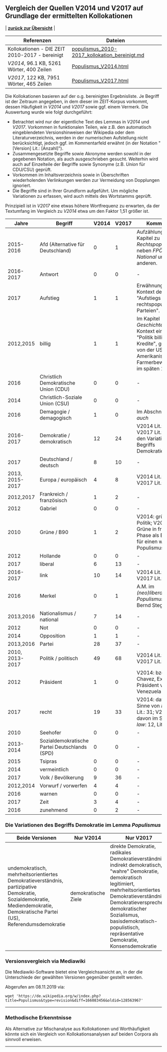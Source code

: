 ## Vergleich der Quellen V2014 und V2017 auf Grundlage der ermittelten Kollokationen

| [**zurück zur Übersicht**](../README.md) |

| Referenzen | Dateien |
| --- | --- |
| Kollokationen - DIE ZEIT 2010-2017 - bereinigt | [populismus_2010-2017_kollokation_bereinigt.md](./populismus_2010-2017_kollokation_bereinigt.md) |
| *V2014*, 96.1 KB, 5261 Wörter, 400 Zeilen | [Populismus_V2014.html](../03_Versionsverlauf/Populismus_V2014.html) |
| *V2017*, 122 KB, 7951 Wörter, 465 Zeilen | [Populismus_V2017.html](../03_Versionsverlauf/Populismus_V2017.html) |

Die Kollokationen basieren auf der o.g. bereinigten Ergebnisliste. Je Begriff ist der Zeitraum angegeben, in dem dieser im ZEIT-Korpus vorkommt, dessen Häufigkeit in *V2014* und *V2017* sowie ggf. einem Vermerk. Die Auswertung wurde wie folgt durchgeführt:

- Betrachtet wird nur der eigentliche Text des Lemmas in *V2014* und *V2017*. Vorkommen in funktionalen Teilen, wie z.B. den automatisch eingeblendeten Versionshinweisen der Wikipedia oder dem Literaturverzeichnis, werden in der numerischen Aufstellung nicht berücksichtigt, jedoch ggf. im Kommentarfeld erwähnt (in der Notation "[Version] Lit.: [Anzahl]").
- Zusammengesetzte Begriffe sowie Akronyme werden sowohl in der gegebenen Notation, als auch ausgeschrieben gesucht. Weiterhin wird auch auf Einzelteile der Begriffe sowie Synonyme (z.B. *Union* für CDU/CSU) geprüft.
- Vorkommen im Inhaltsverzeichnis sowie in Überschriften wiederholenden Verlinkungen werden zur Vermeidung von Dopplungen ignoriert.
- Die Begriffe sind in Ihrer Grundform aufgeführt. Um mögliche Variationen zu erfassen, wird auch mittels des Wortstamms geprüft.

Prinzipiell ist in *V2017* eine etwas höhere Wortfrequenz zu erwarten, da der Textumfang im Vergleich zu *V2014* etwa um den Faktor 1,51 größer ist.

| Jahre           | Begriff                                       | V2014 | V2017 | Kommentar                                                    |
| --------------- | --------------------------------------------- | ----- | ----- | ------------------------------------------------------------ |
| 2015-2016       | Afd (Alternative für Deutschland)             | 0     | 1     | Aufzählung im Kapitel zu *Rechtspopulismus* neben *FPÖ*, *Front National* und anderen. |
| 2016-2017       | Antwort                                       | 0     | 0     | -                                                            |
| 2017            | Aufstieg                                      | 1     | 1     | Erwähnung im Kontext des "Aufstiegs rechtspopulistischer Parteien". |
| 2012,2015       | billig                                        | 1     | 1     | Im Kapitel *Geschichte* im Kontext einer "Politik billiger Kredite", gefordert von der US Amerikanischen Farmerbewegung im späten 19. Jhd. |
| 2016            | Christlich Demokratische Union (CDU)          | 0     | 0     | -                                                            |
| 2014            | Christlich-Soziale Union (CSU)                | 0     | 0     | -                                                            |
| 2016            | Demagogie / demagogisch                       | 1     | 0     | Im Abschnitt *Siehe auch*                                    |
| 2016-2017       | Demokratie / demokratisch                     | 12    | 24    | V2014 Lit.: 4; V2017 Lit.: 16. Zu den Variationen des Begriffs Demokratie: s.u. |
| 2017            | Deutschland / deutsch                         | 8     | 10    | -                                                            |
| 2013, 2015-2017 | Europa / europäisch                           | 4     | 8     | V2014 Lit.: 19; V2017 Lit.: 26                               |
| 2012,2017       | Frankreich / französisch                      | 1     | 2     | -                                                            |
| 2012            | Gabriel                                       | 0     | 0     | -                                                            |
| 2010            | Grüne / B90                                   | 1     | 2     | V2014: grüne Politik; V2017: Grüne in früher Phase als Beispiel für einen weiten Populismusbegriff |
| 2012            | Hollande                                      | 0     | 0     | -                                                            |
| 2017            | liberal                                       | 6     | 13    | -                                                            |
| 2016-2017       | link                                          | 10    | 14    | V2014 Lit.: 7; V2017 Lit.: 6                                 |
| 2016            | Merkel                                        | 0     | 1     | A.M. im *(neo)liberalen Populismus* nach Bernd Stegemann     |
| 2013,2016       | Nationalismus / national                      | 7     | 14    | -                                                            |
| 2012            | Not                                           | 0     | 0     | -                                                            |
| 2014            | Opposition                                    | 1     | 1     | -                                                            |
| 2013,2016       | Partei                                        | 28    | 37    | -                                                            |
| 2010, 2013-2017 | Politik / politisch                           | 49    | 68    | V2014 Lit.: 18; V2017 Lit.: 30                               |
| 2012            | Präsident                                     | 1     | 0     | V2014: bzgl. Hugo Chavez, Ex-Präsident von Venezuela         |
| 2017            | recht                                         | 19    | 33    | V2014: davon im Sinne von *law*: 5, Lit.: 31; V2017: davon im Sinne von *law*: 12, Lit.: 23 |
| 2010            | Seehofer                                      | 0     | 0     | -                                                            |
| 2013-2014       | Sozialdemokratische Partei Deutschlands (SPD) | 0     | 0     | -                                                            |
| 2015            | Tsipras                                       | 0     | 0     | -                                                            |
| 2014            | vermeintlich                                  | 0     | 0     | -                                                            |
| 2017            | Volk / Bevölkerung                            | 9     | 36    | -                                                            |
| 2012,2014       | Vorwurf / vorwerfen                           | 4     | 4     | -                                                            |
| 2016            | warnen                                        | 0     | 0     | -                                                            |
| 2017            | Zeit                                          | 3     | 4     | -                                                            |
| 2016            | zunehmend                                     | 0     | 2     | -                                                            |

### Die Variationen des Begriffs Demokratie im Lemma *Populismus*

| Beide Versionen | Nur V2014 | Nur V2017 |
| - | - | - |
| undemokratisch, mehrheitsorientiertes Demokratieverständnis, partizipative Demokratie, Sozialdemokratie, Mediendemokratie, Demokratische Partei (US), Referendumsdemokratie | demokratische Ziele | direkte Demokratie, radikales Demokratieverständnis, indirekt demokratisch, "wahre" Demokratie, demokratisch legitimiert, mehrheitsorientiertes Demokratieverständnis, Demokratieversprechen, demokratischer Sozialismus, basisdemokratisch-populistisch, repräsentative Demokratie, Konsensdemokratie |

### Versionsvergleich via Mediawiki

Die Mediawiki-Software bietet eine Vergleichsansicht an, in der die Unterschiede der gewählten Versionen gegenüber gestellt werden. 

Abgerufen am 08.11.2019 via:
```
wget 'https://de.wikipedia.org/w/index.php?title=Populismus&type=revision&diff=166083456&oldid=128563967'
```

---

### Methodische Erkenntnisse

Als Alternative zur Mischanalyse aus Kollokationen und Worthäufigkeit könnte sich ein Vergleich von Kollokationsanalysen auf beiden Corpora als sinnvoll erweisen.

---